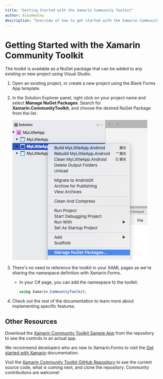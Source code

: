 ```yaml
---
title: "Getting Started with the Xamarin Community Toolkit"
author: AlexHedley
description: "Overview of how to get started with the Xamarin Community Toolkit to build amazing Xamarin.Forms apps."
---
```


# Getting Started with the Xamarin Community Toolkit

The toolkit is available as a NuGet package that can be added to any existing or new project using Visual Studio.

1. Open an existing project, or create a new project using the Blank Forms App template.

2. In the Solution Explorer panel, right click on your project name and select **Manage NuGet Packages**. Search for **Xamarin.CommunityToolkit**, and choose the desired NuGet Package from the list.

    ![NuGet Package](resources/images/managenuget.png "Manage NuGet Package Image")

3. There's no need to reference the toolkit in your XAML pages as we're sharing the namespace definition with Xamarin.Forms.

    * In your C# page, you can add the namespace to the toolkit:

        ```c#
        using Xamarin.CommunityToolkit;
        ```

4. Check out the rest of the documentation to learn more about implementing specific features. 

## Other Resources 

Download the [Xamarin Community Toolkit Sample App](https://github.com/xamarin/XamarinCommunityToolkit) from the repository to see the controls in an actual app.

We recommend developers who are new to Xamarin.Forms to visit the [Get started with Xamarin](https://docs.microsoft.com/en-us/xamarin/get-started/) documentation. 

Visit the [Xamarin Community Toolkit GitHub Repository](https://github.com/xamarin/XamarinCommunityToolkit) to see the current source code, what is coming next, and clone the repository.  Community contributions are welcome!
